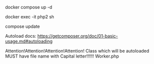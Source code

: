 
docker compose up -d

docker exec -it php2 sh

compose update

Autoload docs:
https://getcomposer.org/doc/01-basic-usage.md#autoloading

Attention!Attention!Attention!Attention!
Class which will be autoloaded  MUST have file name with Capital letter!!!!!!
   Worker.php